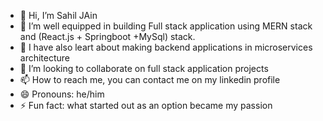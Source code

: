 - 👋 Hi, I’m Sahil JAin
- 👀 I’m well equipped in building Full stack application using MERN stack and (React.js + Springboot +MySql) stack.
- 🌱 I have also leart about making backend applications in microservices architecture
- 💞️ I’m looking to collaborate on full stack application projects
- 📫 How to reach me, you can contact me on my linkedin profile
- 😄 Pronouns: he/him
- ⚡ Fun fact: what started out as an option became my passion

<!---
sahiljain6/sahiljain6 is a ✨ special ✨ repository because its `README.md` (this file) appears on your GitHub profile.
You can click the Preview link to take a look at your changes.
--->
